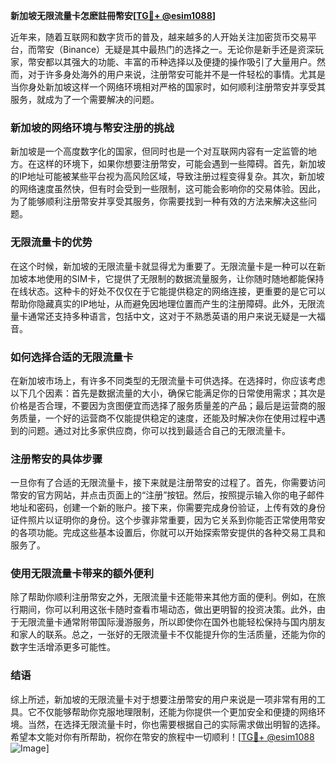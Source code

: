 **新加坡无限流量卡怎麽註冊幣安[[TG💪+ @esim1088](https://t.me/s/esim1088)]**

近年来，随着互联网和数字货币的普及，越来越多的人开始关注加密货币交易平台，而幣安（Binance）无疑是其中最热门的选择之一。无论你是新手还是资深玩家，幣安都以其强大的功能、丰富的币种选择以及便捷的操作吸引了大量用户。然而，对于许多身处海外的用户来说，注册幣安可能并不是一件轻松的事情。尤其是当你身处新加坡这样一个网络环境相对严格的国家时，如何顺利注册幣安并享受其服务，就成为了一个需要解决的问题。

### 新加坡的网络环境与幣安注册的挑战

新加坡是一个高度数字化的国家，但同时也是一个对互联网内容有一定监管的地方。在这样的环境下，如果你想要注册幣安，可能会遇到一些障碍。首先，新加坡的IP地址可能被某些平台视为高风险区域，导致注册过程变得复杂。其次，新加坡的网络速度虽然快，但有时会受到一些限制，这可能会影响你的交易体验。因此，为了能够顺利注册幣安并享受其服务，你需要找到一种有效的方法来解决这些问题。

### 无限流量卡的优势

在这个时候，新加坡的无限流量卡就显得尤为重要了。无限流量卡是一种可以在新加坡本地使用的SIM卡，它提供了无限制的数据流量服务，让你随时随地都能保持在线状态。这种卡的好处不仅仅在于它能提供稳定的网络连接，更重要的是它可以帮助你隐藏真实的IP地址，从而避免因地理位置而产生的注册障碍。此外，无限流量卡通常还支持多种语言，包括中文，这对于不熟悉英语的用户来说无疑是一大福音。

### 如何选择合适的无限流量卡

在新加坡市场上，有许多不同类型的无限流量卡可供选择。在选择时，你应该考虑以下几个因素：首先是数据流量的大小，确保它能满足你的日常使用需求；其次是价格是否合理，不要因为贪图便宜而选择了服务质量差的产品；最后是运营商的服务质量，一个好的运营商不仅能提供稳定的速度，还能及时解决你在使用过程中遇到的问题。通过对比多家供应商，你可以找到最适合自己的无限流量卡。

### 注册幣安的具体步骤

一旦你有了合适的无限流量卡，接下来就是注册幣安的过程了。首先，你需要访问幣安的官方网站，并点击页面上的“注册”按钮。然后，按照提示输入你的电子邮件地址和密码，创建一个新的账户。接下来，你需要完成身份验证，上传有效的身份证件照片以证明你的身份。这个步骤非常重要，因为它关系到你能否正常使用幣安的各项功能。完成这些基本设置后，你就可以开始探索幣安提供的各种交易工具和服务了。

### 使用无限流量卡带来的额外便利

除了帮助你顺利注册幣安之外，无限流量卡还能带来其他方面的便利。例如，在旅行期间，你可以利用这张卡随时查看市場动态，做出更明智的投资决策。此外，由于无限流量卡通常附带国际漫游服务，所以即使你在国外也能轻松保持与国内朋友和家人的联系。总之，一张好的无限流量卡不仅能提升你的生活质量，还能为你的数字生活增添更多可能性。

### 结语

综上所述，新加坡的无限流量卡对于想要注册幣安的用户来说是一项非常有用的工具。它不仅能够帮助你克服地理限制，还能为你提供一个更加安全和便捷的网络环境。当然，在选择无限流量卡时，你也需要根据自己的实际需求做出明智的选择。希望本文能对你有所帮助，祝你在幣安的旅程中一切顺利！[[TG💪+ @esim1088](https://t.me/s/esim1088) ![Image](https://i.postimg.cc/4NQfJmqS/Snipaste-2025-05-13-00-14-12.png)]